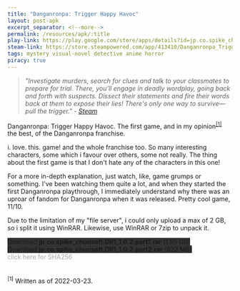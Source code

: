 ```yaml
---
title: "Danganronpa: Trigger Happy Havoc"
layout: post-apk
excerpt_separator: <!--more-->
permalink: /resources/apk/:title
play-link: https://play.google.com/store/apps/details?id=jp.co.spike_chunsoft.DR1
steam-link: https://store.steampowered.com/app/413410/Danganronpa_Trigger_Happy_Havoc/
tags: mystery visual-novel detective anime horror
piracy: true
---
```


> _"Investigate murders, search for clues and talk to your classmates to prepare for trial. There, you'll engage in deadly wordplay, going back and forth with suspects. Dissect their statements and fire their words back at them to expose their lies! There's only one way to survive—pull the trigger." - <a href="https://store.steampowered.com/app/413410/Danganronpa_Trigger_Happy_Havoc/" target="_blank">Steam</a>_

Danganronpa: Trigger Happy Havoc. The first game, and in my opinion<sup><a href="#1">[1]</a></sup> the best, of the Danganronpa franchise.

i. love. this. game! and the whole franchise too. So many interesting characters, some which i favour over others, some not really. The thing about the first game is that I don't hate any of the characters in this one!

For a more in-depth explanation, just watch, like, game grumps or something. I've been watching them quite a lot, and when they started the first Danganronpa playthrough, I immediately understand why there was an uproar of fandom for Danganronpa when it was released. Pretty cool game, 11/10.

Due to the limitation of my "file server", i could only upload a max of 2 GB, so i split it using WinRAR. Likewise, use WinRAR or 7zip to unpack it.

<div class="text-center">
    <a class="btn btn-dark btn-block w-100" onclick='apk("jp.co.spike_chunsoft.DR1_1.0.2.part1.rar")' target="_blank" style="text-decoration: none; background-color: #333;"> Download <b>jp.co.spike_chunsoft.DR1_1.0.2.part1.rar</b> (1.95 GB)</a><br>
    <a class="btn btn-dark btn-block w-100" onclick='apk("jp.co.spike_chunsoft.DR1_1.0.2.part2.rar")' target="_blank" style="text-decoration: none; background-color: #333;"> Download <b>jp.co.spike_chunsoft.DR1_1.0.2.part2.rar</b> (823 MB)</a>
</div>
<span onclick="javascript:this.innerHTML = '';" style="color:#0005;" class="text-center">click here for SHA256</span>
<br>
<br>
<br>
<sup id="1">[1]</sup> Written as of <span class="timestamp">2022-03-23</span>.